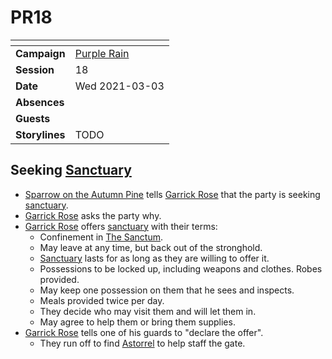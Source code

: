 # PR18

| []() | |
| --- | --- |
| **Campaign** | [Purple Rain](../purple-rain.md) |
| **Session** | 18 |
| **Date** | Wed 2021-03-03 |
| **Absences** | |
| **Guests** | |
| **Storylines** | TODO |

## Seeking [Sanctuary](../../../astarus/civilisations/kingdom-of-astor/organisations/astorrel/sanctuary.md)

- [Sparrow on the Autumn Pine](../../../astarus/people/sparrow-on-the-autumn-pine.md) tells [Garrick Rose](../../../astarus/people/garrick-rose.md) that the party is seeking [sanctuary](../../../astarus/civilisations/kingdom-of-astor/organisations/astorrel/sanctuary.md).
- [Garrick Rose](../../../astarus/people/garrick-rose.md) asks the party why.
- [Garrick Rose](../../../astarus/people/garrick-rose.md) offers [sanctuary](../../../astarus/civilisations/kingdom-of-astor/organisations/astorrel/sanctuary.md) with their terms:
  - Confinement in [The Sanctum](../../../astarus/places/buildings/the-sanctum.md).
  - May leave at any time, but back out of the stronghold.
  - [Sanctuary](../../../astarus/civilisations/kingdom-of-astor/organisations/astorrel/sanctuary.md) lasts for as long as they are willing to offer it.
  - Possessions to be locked up, including weapons and clothes. Robes provided.
  - May keep one possession on them that he sees and inspects.
  - Meals provided twice per day.
  - They decide who may visit them and will let them in.
  - May agree to help them or bring them supplies.
- [Garrick Rose](../../../astarus/people/garrick-rose.md) tells one of his guards to "declare the offer".
  - They run off to find [Astorrel](../../../astarus/civilisations/kingdom-of-astor/organisations/astorrel/astorrel.md) to help staff the gate.
